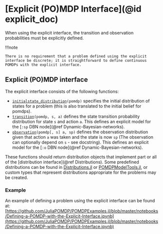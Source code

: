 # [Explicit (PO)MDP Interface](@id explicit_doc)

When using the explicit interface, the transition and observation probabilities must be explicitly defined.

!!!note 

    There is no requirement that a problem defined using the explicit interface be discrete; it is straightforward to define continuous POMDPs with the explicit interface.

## Explicit (PO)MDP interface

The explicit interface consists of the following functions:

- [`initialstate_distribution`](@ref)`(pomdp)` specifies the initial distribution of states for a problem (this is also translated to the initial belief for pomdps).
- [`transition`](@ref)`(pomdp, s, a)` defines the state transition probability distribution for state `s` and action `a`. This defines an explicit model for the [`:sp` DBN node](@ref Dynamic-Bayesian-networks).
- [`observation`](@ref)`(pomdp[, s] a, sp)` defines the observation distribution given that action `a` was taken and the state is now `sp` (The observation can optionally depend on `s` - see docstring). This defines an explicit model for the [`:o` DBN node](@ref Dynamic-Bayesian-networks).

These functions should return distribution objects that implement part or all of the [distribution interface](@ref Distributions). Some predefined distributions can be found in [Distributions.jl](https://github.com/JuliaStats/Distributions.jl) or [POMDPModelTools.jl](https://github.com/JuliaPOMDP/POMDPModelTools.jl), or custom types that represent distributions appropriate for the problems may be created.

### Example 

An example of defining a problem using the explicit interface can be found at: 
[https://github.com/JuliaPOMDP/POMDPExamples.jl/blob/master/notebooks/Defining-a-POMDP-with-the-Explicit-Interface.ipynb](https://github.com/JuliaPOMDP/POMDPExamples.jl/blob/master/notebooks/Defining-a-POMDP-with-the-Explicit-Interface.ipynb)
